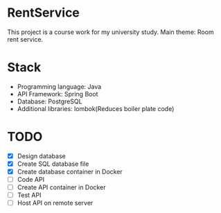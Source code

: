 # RentService
This project is a course work for my university study. Main theme: Room rent service.
# Stack
- Programming language: Java
- API Framework: Spring Boot
- Database: PostgreSQL
- Additional libraries: lombok(Reduces boiler plate code)
# TODO
- [x] Design database
- [x] Create SQL database file
- [x] Create database container in Docker
- [ ] Code API
- [ ] Create API container in Docker
- [ ] Test API
- [ ] Host API on remote server   
